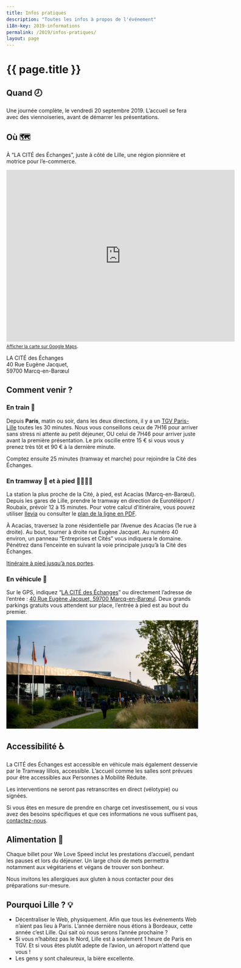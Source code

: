 ```yaml
---
title: Infos pratiques
description: "Toutes les infos à propos de l'événement"
i18n-key: 2019-informations
permalink: /2019/infos-pratiques/
layout: page
---
```


# {{ page.title }}

## Quand 🕗

Une journée complète, le vendredi 20 septembre 2019. L’accueil se fera avec des viennoiseries, avant de démarrer les présentations.

## Où 🗺️

À “LA CITÉ des Échanges”, juste à côté de Lille, une région pionnière et motrice pour l’e-commerce.

<p>
<iframe src="https://www.google.com/maps/embed?pb=!1m18!1m12!1m3!1d2529.212821896712!2d3.1092103156398365!3d50.660308979504855!2m3!1f0!2f0!3f0!3m2!1i1024!2i768!4f13.1!3m3!1m2!1s0x47c3298c8bbc835f%3A0x531fcce4347c737e!2sLA+CIT%C3%89+des+%C3%A9changes!5e0!3m2!1sfr!2sfr!4v1560419850754!5m2!1sfr!2sfr" width="600" height="450" frameborder="0" style="border:0" allowfullscreen></iframe><br><a href="https://goo.gl/maps/P2NTVejeBbngx4YYA"><small>Afficher la carte sur Google Maps</small></a>.
</p>

LA CITÉ des Échanges<br />
40 Rue Eugène Jacquet,<br />
59700 Marcq-en-Barœul

## Comment venir ?

### En train 🚄

Depuis **Paris**, matin ou soir, dans les deux directions, il y a un [TGV Paris-Lille](https://www.trainline.fr/search/paris/lille/2019-09-20-06:00/2019-09-20-18:00) toutes les 30 minutes. Nous vous conseillons ceux de 7H16 pour arriver sans stress ni attente au petit déjeuner, OU celui de 7H46 pour arriver juste avant la première présentation.
Le prix oscille entre 15 € si vous vous y prenez très tôt et 90 € à la dernière minute. 

Comptez ensuite 25 minutes (tramway et marche) pour rejoindre la Cité des Échanges.

### En tramway 🚋 et à pied 🚶‍♂️🚶‍♀️

La station la plus proche de la Cité, à pied, est Acacias (Marcq-en-Barœul). Depuis les gares de Lille, prendre le tramway en direction de Eurotéléport / Roubaix, prévoir 12 à 15 minutes.
Pour votre calcul d’itinéraire, vous pouvez utiliser [Ilevia](https://www.ilevia.fr/cms/institutionnel/se-deplacer/#itineraires) ou consulter le [plan de la ligne en PDF](http://www.ilevia.fr/cms/institutionnel/wp-content/uploads/sites/4/2019/01/tramway.pdf).

À Acacias, traversez la zone résidentielle par l’Avenue des Acacias (1e rue à droite). Au bout, tourner à droite rue Eugène Jacquet. Au numéro 40 environ, un panneau “Entreprises et Cités” vous indiquera le domaine. Pénétrez dans l’enceinte en suivant la voie principale jusqu’à la Cité des Échanges.

[Itinéraire à pied jusqu’à nos portes](https://www.google.fr/maps/dir/Acacias,+Marcq-en-Bar%C5%93ul/50.6598929,3.1109869/@50.6618326,3.109441,680m/data=!3m1!1e3!4m14!4m13!1m10!1m1!1s0x47c3298eb9631495:0xe704062a7ed6a41e!2m2!1d3.1095316!2d50.6649308!3m4!1m2!1d3.1093697!2d50.6611923!3s0x47c3298c8ab0f019:0x2d0eafefd6ef73b7!1m0!3e2!5m1!1e2).

### En véhicule 🚗

Sur le GPS, indiquez “[LA CITÉ des Échanges](https://www.google.fr/maps/place/LA+CIT%C3%89+des+%C3%A9changes/@50.6603761,3.1092886,17z/data=!4m5!3m4!1s0x47c3298c8bbc835f:0x531fcce4347c737e!8m2!3d50.660309!4d3.111399)” ou directement l’adresse de l’entrée : [40 Rue Eugène Jacquet, 59700 Marcq-en-Barœul](https://www.google.fr/maps/@50.6612032,3.109326,3a,58.7y,143.22h,89.65t/data=!3m6!1e1!3m4!1s5Ug2L9zzKZ4R1355IXjqoQ!2e0!7i13312!8i6656).
Deux grands parkings gratuits vous attendent sur place, l’entrée à pied est au bout du premier.

![Photographie de l'entrée du parking](../../../assets/images/infos-pratiques/parking.png)

## Accessibilité ♿️

La CITÉ des Échanges est accessible en véhicule mais également desservie par le Tramway lillois, accessible. L’accueil comme les salles sont prévues pour être accessibles aux Personnes à Mobilité Réduite.

Les interventions ne seront pas retranscrites en direct (vélotypie) ou signées.

Si vous êtes en mesure de prendre en charge cet investissement, ou si vous avez des besoins spécifiques et que ces informations ne vous suffisent pas, [contactez-nous](/contact).

## Alimentation 🥘

Chaque billet pour We Love Speed inclut les prestations d’accueil, pendant les pauses et lors du déjeuner. Un large choix de mets permettra notamment aux végétariens et végans de trouver son bonheur.

Nous invitons les allergiques aux gluten à nous contacter pour des préparations sur-mesure.

## Pourquoi Lille ? 💡

- Décentraliser le Web, physiquement. Afin que tous les événements Web n’aient pas lieu à Paris. L’année dernière nous étions à Bordeaux, cette année c’est Lille. Qui sait où nous serons l’année prochaine ?
- Si vous n’habitez pas le Nord, Lille est à seulement 1 heure de Paris en TGV. Et si vous êtes plutôt adepte de l’avion, un aéroport n’attend que vous !
- Les gens y sont chaleureux, la bière excellente.
